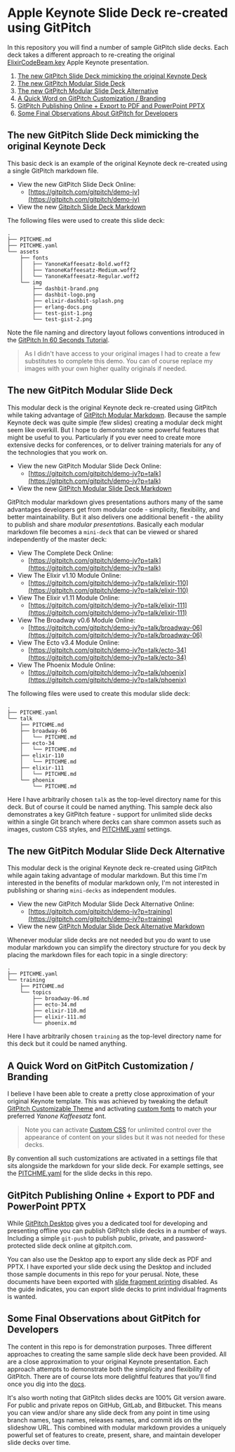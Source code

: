 # Apple Keynote Slide Deck re-created using GitPitch

In this repository you will find a number of sample GitPitch slide decks. Each deck takes a different approach to re-creating the original [ElixirCodeBeam.key](ElixirCodeBeam.key) Apple Keynote presentation.

1. [The new GitPitch Slide Deck mimicking the original Keynote Deck](#the-new-gitpitch-slide-deck-mimicking-the-original-keynote-deck)
1. [The new GitPitch Modular Slide Deck](#the-new-gitpitch-modular-slide-deck)
1. [The new GitPitch Modular Slide Deck Alternative](#the-new-gitpitch-modular-slide-deck-alternative)
1. [A Quick Word on GitPitch Customization / Branding](#a-quick-word-on-gitpitch-customization--branding)
1. [GitPitch Publishing Online + Export to PDF and PowerPoint PPTX](#gitpitch-publishing-online--export-to-pdf-and-powerpoint-pptx)
1. [Some Final Observations About GitPitch for Developers](#some-final-observations-about-gitpitch-for-developers)

## The new GitPitch Slide Deck mimicking the original Keynote Deck

This basic deck is an example of the original Keynote deck re-created using a single GitPitch markdown file. 

- View the new GitPitch Slide Deck Online:
    - [https://gitpitch.com/gitpitch/demo-jv](https://gitpitch.com/gitpitch/demo-jv)
- View the new [Gitpitch Slide Deck Markdown](PITCHME.md)

The following files were used to create this slide deck:

```tree
.
├── PITCHME.md
├── PITCHME.yaml
└── assets
    ├── fonts
    │   ├── YanoneKaffeesatz-Bold.woff2
    │   ├── YanoneKaffeesatz-Medium.woff2
    │   └── YanoneKaffeesatz-Regular.woff2
    └── img
        ├── dashbit-brand.png
        ├── dashbit-logo.png
        ├── elixir-dashbit-splash.png
        ├── erlang-docs.png
        ├── test-gist-1.png
        └── test-gist-2.png
```

Note the file naming and directory layout follows conventions introduced in the [GitPitch In 60 Seconds Tutorial](https://gitpitch.com/docs/getting-started/tutorial). 

> As I didn't have access to your original images I had to create a few substitutes to complete this demo. You can of course replace my images with your own higher quality originals if needed.

## The new GitPitch Modular Slide Deck

This modular deck is the original Keynote deck re-created using GitPitch while taking advantage of [GitPitch Modular Markdown](https://gitpitch.com/docs/git). Because the sample Keynote deck was quite simple (few slides) creating a modular deck might seem like overkill. But I hope to demonstrate some powerful features that might be useful to you. Particularly if you ever need to create more extensive decks for conferences, or to deliver training materials for any of the technologies that you work on.

- View the new GitPitch Modular Slide Deck Online:
    - [https://gitpitch.com/gitpitch/demo-jv?p=talk](https://gitpitch.com/gitpitch/demo-jv?p=talk)
- View the new [GitPitch Modular Slide Deck Markdown](talk/PITCHME.md)

GitPitch modular markdown gives presentations authors many of the same advantages developers get from modular code - simplicity, flexibility, and better maintainability. But it also delivers one additional benefit - the ability to publish and share *modular presentations*. Basically each modular markdown file becomes a `mini-deck` that can be viewed or shared independently of the master deck:

- View The Complete Deck Online:
    - [https://gitpitch.com/gitpitch/demo-jv?p=talk](https://gitpitch.com/gitpitch/demo-jv?p=talk)
- View The Elixir v1.10 Module Online:
    - [https://gitpitch.com/gitpitch/demo-jv?p=talk/elixir-110](https://gitpitch.com/gitpitch/demo-jv?p=talk/elixir-110)
- View The Elixir v1.11 Module Online:
    - [https://gitpitch.com/gitpitch/demo-jv?p=talk/elixir-111](https://gitpitch.com/gitpitch/demo-jv?p=talk/elixir-111)
- View The Broadway v0.6 Module Online:
    - [https://gitpitch.com/gitpitch/demo-jv?p=talk/broadway-06](https://gitpitch.com/gitpitch/demo-jv?p=talk/broadway-06)
- View The Ecto v3.4 Module Online:
    - [https://gitpitch.com/gitpitch/demo-jv?p=talk/ecto-34](https://gitpitch.com/gitpitch/demo-jv?p=talk/ecto-34)
- View The Phoenix Module Online:
    - [https://gitpitch.com/gitpitch/demo-jv?p=talk/phoenix](https://gitpitch.com/gitpitch/demo-jv?p=talk/phoenix)

The following files were used to create this modular slide deck:

```tree
.
├── PITCHME.yaml
└── talk
    ├── PITCHME.md
    ├── broadway-06
    │   └── PITCHME.md
    ├── ecto-34
    │   └── PITCHME.md
    ├── elixir-110
    │   └── PITCHME.md
    ├── elixir-111
    │   └── PITCHME.md
    └── phoenix
        └── PITCHME.md
```

Here I have arbitrarily chosen `talk` as the top-level directory name for this deck. But of course it could be named anything. This sample deck also demonstrates a key GitPitch feature - support for unlimited slide decks within a single Git branch where decks can share common assets such as images, custom CSS styles, and [PITCHME.yaml](https://gitpitch.com/docs/settings/pitchme/) settings.

## The new GitPitch Modular Slide Deck Alternative

This modular deck is the original Keynote deck re-created using GitPitch while again taking advantage of modular markdown. But this time I'm interested in the benefits of modular markdown only, I'm not interested in publishing or sharing `mini-decks` as independent modules. 

- View the new GitPitch Modular Slide Deck Alternative Online:
    - [https://gitpitch.com/gitpitch/demo-jv?p=training](https://gitpitch.com/gitpitch/demo-jv?p=training)
- View the new [GitPitch Modular Slide Deck Alternative Markdown](training/PITCHME.md)

Whenever modular slide decks are not needed but you do want to use modular markdown you can simplify the directory structure for you deck by placing the markdown files for each topic in a single directory: 

```tree
.
├── PITCHME.yaml
└── training
    ├── PITCHME.md
    └── topics
        ├── broadway-06.md
        ├── ecto-34.md
        ├── elixir-110.md
        ├── elixir-111.md
        └── phoenix.md
```

Here I have arbitrarily chosen `training` as the top-level directory name for this deck but it could be named anything.

## A Quick Word on GitPitch Customization / Branding

I believe I have been able to create a pretty close approximation of your original Keynote template. This
was achieved by tweaking the default [GitPitch Customizable Theme](https://gitpitch.com/docs/themes/default) and activating [custom fonts](https://gitpitch.com/docs/themes/custom-fonts) to match your preferred *Yanone Kaffeesatz* font. 

> Note you can activate [Custom CSS](https://gitpitch.com/docs/themes/custom) for unlimited control over the appearance of content on your slides but it was not needed for these decks.

By convention all such customizations are activated in a settings file that sits alongside the markdown for your slide deck. For example settings, see the [PITCHME.yaml](PITCHME.yaml) for the slide decks in this repo.

## GitPitch Publishing Online + Export to PDF and PowerPoint PPTX

While [GitPitch Desktop](https://gitpitch.com/docs/work-offline/desktop) gives you a dedicated tool for developing and presenting offline you can publish GitPitch slide decks in a number of ways. Including a simple `git-push` to publish public, private, and password-protected slide deck online at gitpitch.com.

You can also use the Desktop app to export any slide deck as PDF and PPTX. I have exported your slide deck using the Desktop and included those sample documents in this repo for your perusal. Note, these documents have been exported with [slide fragment printing](https://gitpitch.com/docs/settings/print/) disabled. As the guide indicates, you can export slide decks to print individual fragments is wanted.

## Some Final Observations about GitPitch for Developers

The content in this repo is for demonstration purposes. Three different approaches to creating the same sample slide deck have been provided. All are a close approximation to your original Keynote presentation. Each approach attempts to demonstrate both the simplicity and flexibility of GitPitch. There are of course lots more delightful features that you'll find once you dig  into the [docs](https://gitpitch.com/docs).

It's also worth noting that GitPitch slides decks are 100% Git version aware. For public and private repos on GitHub, GitLab, and Bitbucket. This means you can view and/or share any slide deck from any point in time using branch names, tags names, releases names, and commit ids on the slideshow URL. This combined with modular markdown provides a uniquely powerful set of features to create, present, share, and maintain developer slide decks over time.
